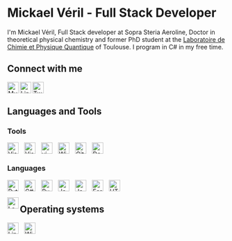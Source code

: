 # Mickael Véril - Full Stack Developer

I'm Mickael Véril, Full Stack developer at Sopra Steria Aeroline, Doctor in theoretical physical chemistry and former PhD student at the [Laboratoire de Chimie et Physique Quantique](https://www.lcpq.ups-tlse.fr) of Toulouse. I program in C# in my free time.

## Connect with me
<!-- Website-->
<a href="https://mveril.github.io" title="My website">
  <picture>
    <source media="(prefers-color-scheme: dark)" srcset="https://cdnjs.cloudflare.com/ajax/libs/font-awesome/5.15.3/svgs/solid/link.svg">
    <source media="(prefers-color-scheme: light)" srcset="https://cdnjs.cloudflare.com/ajax/libs/font-awesome/5.15.3/svgs/solid/link.svg">
    <img align="left" width="26px" alt="My website" src="https://cdnjs.cloudflare.com/ajax/libs/font-awesome/5.15.3/svgs/solid/link.svg">
  </picture>
</a>

<!-- LinkedIn -->
<a href="https://www.linkedin.com/in/micka%C3%ABl-v%C3%A9ril-698609ab/" title="LinkedIn">
  <picture>
    <source media="(prefers-color-scheme: dark)" srcset="https://cdnjs.cloudflare.com/ajax/libs/font-awesome/5.15.3/svgs/brands/linkedin-in.svg">
    <source media="(prefers-color-scheme: light)" srcset="https://cdnjs.cloudflare.com/ajax/libs/font-awesome/5.15.3/svgs/brands/linkedin-in.svg">
    <img align="left" width="26px" alt="LinkedIn" src="https://cdnjs.cloudflare.com/ajax/libs/font-awesome/5.15.3/svgs/brands/linkedin-in.svg">
  </picture>
</a>

<!-- Twitter -->
<a href="https://www.twitter.com/MikaVeril/" title="Twitter">
  <picture>
    <source media="(prefers-color-scheme: dark)" srcset="https://cdnjs.cloudflare.com/ajax/libs/font-awesome/5.15.3/svgs/brands/twitter.svg">
    <source media="(prefers-color-scheme: light)" srcset="https://cdnjs.cloudflare.com/ajax/libs/font-awesome/5.15.3/svgs/brands/twitter.svg">
    <img width="26px" alt="Twitter" src="https://cdnjs.cloudflare.com/ajax/libs/font-awesome/5.15.3/svgs/brands/twitter.svg">
  </picture>
</a>

## Languages and Tools

### Tools

[<img align="left" alt="Visual Studio Code" width="26px" src="https://img.icons8.com/color/48/000000/visual-studio-code-2019.png" style="padding-right:10px;" />](https://code.visualstudio.com/)
[<img align="left" alt="Visual Studio" width="26px" src="https://img.icons8.com/color/48/000000/visual-studio.png" style="padding-right:10px;" />](https://visualstudio.microsoft.com)
[<img align="left" alt="vim" width="26px" src="https://cdn.jsdelivr.net/gh/devicons/devicon/icons/vim/vim-original.svg" style="padding-right:10px;" />](https://www.vim.org)
[<img align="left" alt="Windows Terminal" width="26px" src="https://img.icons8.com/fluent/48/000000/console.png" style="padding-right:10px;" />](https://aka.ms/terminal)
[<img align="left" alt="Git" width="26px" src="https://img.icons8.com/color/48/000000/git.png" style="padding-right:10px;" />](https://git-scm.com)
[<img alt="Docker" width="26px" src="https://img.icons8.com/color/48/000000/docker.png" style="padding-right:10px;" />](https://docker.com)

### Languages

[<img align="left" alt="Python" width="26px" src="https://img.icons8.com/color/48/000000/python.png" style="padding-right:10px;" />](https://python.org)
[<img align="left" alt="C#" width="26px" src="https://img.icons8.com/color/48/000000/c-sharp-logo.png" style="padding-right:10px;" />](https://docs.microsoft.com/dotnet/csharp/)
[<img align="left" alt="Rust" width="26px" src="https://raw.githubusercontent.com/rust-lang/rust-artwork/master/logo/rust-logo-512x512.png" style="padding-right:10px;" />](https://www.rust-lang.org/)
[<img align="left" alt="Java" width="26px" src="https://img.icons8.com/color/48/000000/java-coffee-cup-logo.png" style="padding-right:10px;" />](https://www.java.com/)
[<img align="left" alt="JavaScript" width="26px" src="https://img.icons8.com/color/48/000000/javascript.png" style="padding-right:10px;" />](https://developer.mozilla.org/docs/Web/JavaScript)
[<img alt="HTML" width="26px" src="https://img.icons8.com/color/48/000000/html-5.png" style="padding-right:10px;" />](https://developer.mozilla.org/fr/docs/Web/html5)
[<img align="left" alt="Fortran" width="26px" src="https://img.icons8.com/color/48/000000/fortran.png" style="padding-right:10px;" />](https://fortran-lang.org)

<!-- LaTeX -->
<a href="https://www.latex-project.org" title="LaTeX">
  <picture>
    <source media="(prefers-color-scheme: dark)" srcset="https://cdnjs.cloudflare.com/ajax/libs/font-awesome/5.15.3/svgs/brands/markdown.svg">
    <source media="(prefers-color-scheme: light)" srcset="https://cdnjs.cloudflare.com/ajax/libs/font-awesome/5.15.3/svgs/brands/markdown.svg">
    <img align="left" width="26px" alt="LaTeX" src="https://cdnjs.cloudflare.com/ajax/libs/font-awesome/5.15.3/svgs/brands/markdown.svg">
  </picture>
</a>

## Operating systems

[<img align="left" alt="Linux" width="26px" src="https://img.icons8.com/color/48/000000/linux.png" style="padding-right:10px;" />](https://www.linux.org)
[<img align="left" alt="Windows 11" width="26px" src="https://img.icons8.com/color/48/000000/windows-11.png" style="padding-right:10px;" />](https://www.microsoft.com/windows/windows-11)

<!--
**mveril/mveril** is a ✨ _special_ ✨ repository because its `README.md` (this file) appears on your GitHub profile.

Here are some ideas to get you started:

- 🔭 I’m currently working on ...
- 🌱 I’m currently learning ...
- 👯 I’m looking to collaborate on ...
- 🤔 I’m looking for help with ...
- 💬 Ask me about ...
- 📫 How to reach me: ...
- 😄 Pronouns: ...
- ⚡ Fun fact: ...
-->